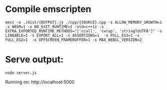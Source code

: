 # Compile emscripten

```
emcc -o ./dist/{OUTPUT}.js ./cpp/{SOURCE}.cpp -s ALLOW_MEMORY_GROWTH=1  -s WASM=1 -s NO_EXIT_RUNTIME=1 -std=c++1z -s EXTRA_EXPORTED_RUNTIME_METHODS="['ccall', 'cwrap', 'stringToUTF8']" -s LINKABLE=1 -s EXPORT_ALL=1 -s ASSERTIONS=1  -s FULL_ES3=1 -s FULL_ES2=1  -s OFFSCREEN_FRAMEBUFFER=1 -s MAX_WEBGL_VERSION=2
```

# Serve output:

```
node server.js
```

Running on: http://localhost:5000
